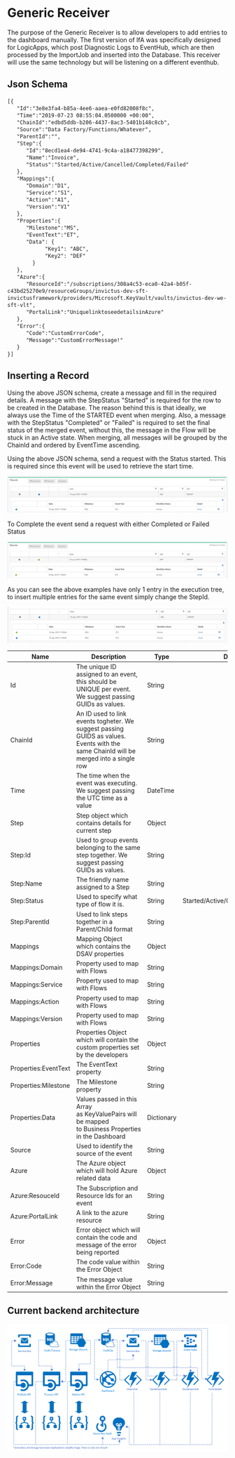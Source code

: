 # Generic Receiver
 
The purpose of the Generic Receiver is to allow developers to add entries to the dashboard manually. The first version of IfA was specifically designed for LogicApps, which post Diagnostic Logs to EventHub, which are then processed by the ImportJob and inserted into the Database. This receiver will use the same technology but will be listening on a different eventhub.

## Json Schema

```
[{  
   "Id":"3e8e3fa4-b85a-4ee6-aaea-e0fd82008f8c",
   "Time":"2019-07-23 08:55:04.0500000 +00:00",
   "ChainId":"edbd5ddb-b206-4437-8ac3-5401b148c8cb",
   "Source":"Data Factory/Functions/Whatever",
   "ParentId":"",
   "Step":{  
      "Id":"8ecd1ea4-de94-4741-9c4a-a18477398299",
      "Name":"Invoice",
      "Status":"Started/Active/Cancelled/Completed/Failed"
   },
   "Mappings":{  
      "Domain":"D1",
      "Service":"S1",
      "Action":"A1",
      "Version":"V1"
   },
   "Properties":{  
      "Milestone":"MS",
      "EventText":"ET",
      "Data": {
            "Key1": "ABC",
            "Key2": "DEF"            
        }
   },
   "Azure":{  
      "ResourceId":"/subscriptions/308a4c53-eca0-42a4-b05f-c43bd25270e9/resourceGroups/invictus-dev-sft-invictusframework/providers/Microsoft.KeyVault/vaults/invictus-dev-we-sft-vlt",
      "PortalLink":"UniquelinktoseedetailsinAzure"
   },
   "Error":{  
      "Code":"CustomErrorCode",
      "Message":"CustomErrorMessage!"
   }
}]
```
## Inserting a Record 

Using the above JSON schema, create a message and fill in the required details. A message with the StepStatus "Started" is required for the row to be created in the Database. The reason behind this is that ideally, we always use the Time of the STARTED event when merging. Also, a message with the StepStatus "Completed" or "Failed" is required to set the final status of the merged event, without this, the message in the Flow will be stuck in an Active state. When merging, all messages will be grouped by the ChainId and ordered by EventTime ascending. 

Using the above JSON schema, send a request with the Status started. This is required since this event will be used to retrieve the start time.

![example1](../images/genericreceiver1.png)

To Complete the event send a request with either Completed or Failed Status

![example2](../images/genericreceiver2.png)

As you can see the above examples have only 1 entry in the execution tree, to insert multiple entries for the same event simply change the StepId.

![example3](../images/genericreceiver3.png)

Name | Description | Type | Default Values | IsRequired
-- | -- | -- | -- | --
Id | The unique ID assigned to an event, this should be UNIQUE per event. We suggest passing GUIDs as values. | String |   | True
ChainId | An ID used to link events togheter. We suggest passing GUIDS as values. Events with the same ChainId will be merged into a single row | String |   | True
Time | The time when the event was executing. We suggest passing the UTC time as a value | DateTime |   | True
Step | Step object which contains details for current step | Object |   | True
Step:Id | Used to group events belonging to the same step together. We suggest passing GUIDs as values. | String |   | True
Step:Name | The friendly name assigned to a Step | String |   | True
Step:Status | Used to specify what type of flow it is. | String | Started/Active/Completed/Failed/Cancelled | True
Step:ParentId | Used to link steps together in a Parent/Child format | String |   | False
Mappings | Mapping Object which contains the DSAV properties | Object |   | False
Mappings:Domain | Property used to map with Flows | String |   | False
Mappings:Service | Property used to map with Flows | String |   | False
Mappings:Action | Property used to map with Flows | String |   | False
Mappings:Version | Property used to map with Flows | String |   | False
Properties | Properties Object which will contain the custom properties set by the developers | Object |   | False
Properties:EventText | The EventText property | String |   | False
Properties:Milestone | The Milestone property | String |   | False
Properties:Data | Values passed in this Array as KeyValuePairs will be mapped to Business Properties in the Dashboard | Dictionary |   | False
Source | Used to identify the source of the event | String |   | True
Azure | The Azure object which will hold Azure related data | Object |   | False
Azure:ResouceId | The Subscription and Resource Ids for an event | String |   | False
Azure:PortalLink | A link to the azure resource | String |   | False
Error | Error object which will contain the code and message of the error being reported | Object |   | False
Error:Code | The code value within the Error Object | String |   | False
Error:Message | The message value within the Error Object | String |   | False

## Current backend architecture
![ifa-architecture-diagram](../images/ifa-architecture-diagram.png)


